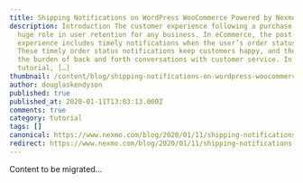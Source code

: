 ```yaml
---
title: Shipping Notifications on WordPress WooCommerce Powered by Nexmo SMS
description: Introduction The customer experience following a purchase plays a
  huge role in user retention for any business. In eCommerce, the post-purchase
  experience includes timely notifications when the user’s order status changes.
  These timely order status notifications keep customers happy, and they reduce
  the burden of back and forth conversations with customer service. In this
  tutorial, […]
thumbnail: /content/blog/shipping-notifications-on-wordpress-woocommerce-with-nexmo-sms-dr/E_Shipping-Notifications_1200x600.png
author: douglaskendyson
published: true
published_at: 2020-01-11T13:03:13.000Z
comments: true
category: tutorial
tags: []
canonical: https://www.nexmo.com/blog/2020/01/11/shipping-notifications-on-wordpress-woocommerce-with-nexmo-sms-dr
redirect: https://www.nexmo.com/blog/2020/01/11/shipping-notifications-on-wordpress-woocommerce-with-nexmo-sms-dr
---
```


Content to be migrated...

